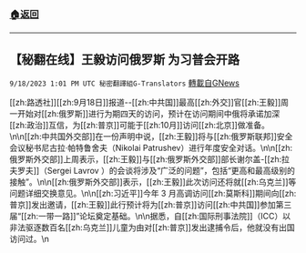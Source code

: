 ###  [:house:返回](README.md)
---


## 【秘翻在线】王毅访问俄罗斯 为习普会开路
`9/18/2023 1:01 PM UTC 秘密翻譯組G-Translators` [轉載自GNews](https://gnews.org/articles/1706753)

[[zh:路透社]][[zh:9月18日]]报道--[[zh:中共国]]最高[[zh:外交]]官[[zh:王毅]]周一开始对[[zh:俄罗斯]]进行为期四天的访问，预计在访问期间中俄将承诺加深[[zh:政治]]互信，为[[zh:普京]]可能于[[zh:10月]]访问[[zh:北京]]做准备。\n\n[[zh:中共国外交部]]在一份声明中说，[[zh:王毅]]将与[[zh:俄罗斯联邦]]安全会议秘书尼古拉·帕特鲁舍夫（Nikolai Patrushev）进行年度安全对话。\n\n[[zh:俄罗斯外交部]]上周表示，[[zh:王毅]]与[[zh:俄罗斯外交部]]部长谢尔盖-[[zh:拉夫罗夫]]（Sergei Lavrov ）的会谈将涉及“广泛的问题”，包括“更高和最高级别的接触”。\n\n[[zh:俄罗斯外交部]]表示，[[zh:王毅]]此次访问还将就[[zh:乌克兰]]等问题详细交换意见。\n\n[[zh:习近平]]今年 3 月高调访问[[zh:莫斯科]]期间向[[zh:普京]]发出邀请，[[zh:王毅]]此行预计将为[[zh:普京]]访问[[zh:中共国]]参加第三届“[[zh:一带一路]]”论坛奠定基础。\n\n据悉，自[[zh:国际刑事法院]]（ICC）以非法驱逐数百名[[zh:乌克兰]]儿童为由对[[zh:普京]]发出逮捕令后，他就没有出国访问过。\n
